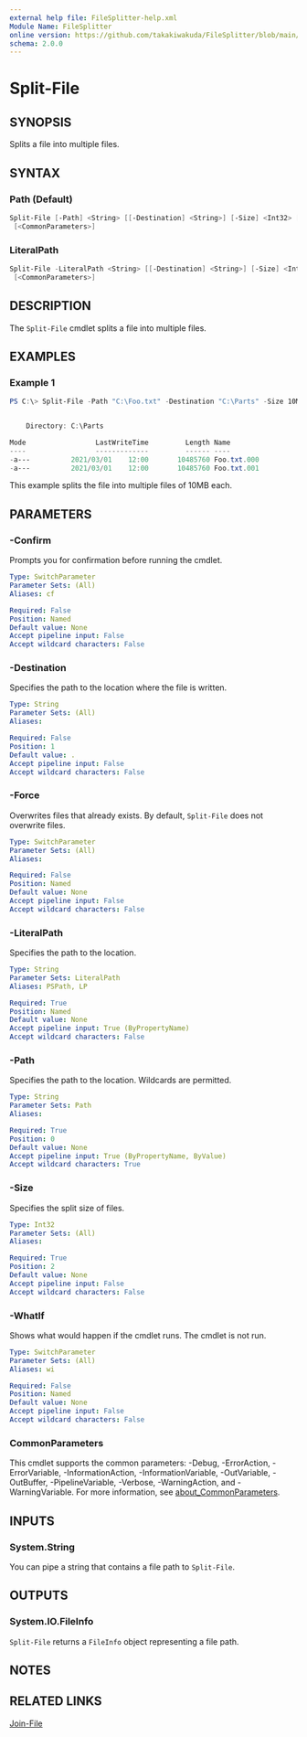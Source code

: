 ```yaml
---
external help file: FileSplitter-help.xml
Module Name: FileSplitter
online version: https://github.com/takakiwakuda/FileSplitter/blob/main/docs/Split-File.md
schema: 2.0.0
---
```


# Split-File

## SYNOPSIS

Splits a file into multiple files.

## SYNTAX

### Path (Default)

```powershell
Split-File [-Path] <String> [[-Destination] <String>] [-Size] <Int32> [-Force] [-WhatIf] [-Confirm]
 [<CommonParameters>]
```

### LiteralPath

```powershell
Split-File -LiteralPath <String> [[-Destination] <String>] [-Size] <Int32> [-Force] [-WhatIf] [-Confirm]
 [<CommonParameters>]
```

## DESCRIPTION

The `Split-File` cmdlet splits a file into multiple files.

## EXAMPLES

### Example 1

```powershell
PS C:\> Split-File -Path "C:\Foo.txt" -Destination "C:\Parts" -Size 10MB


    Directory: C:\Parts

Mode                 LastWriteTime         Length Name
----                 -------------         ------ ----
-a---          2021/03/01    12:00       10485760 Foo.txt.000
-a---          2021/03/01    12:00       10485760 Foo.txt.001
```

This example splits the file into multiple files of 10MB each.

## PARAMETERS

### -Confirm

Prompts you for confirmation before running the cmdlet.

```yaml
Type: SwitchParameter
Parameter Sets: (All)
Aliases: cf

Required: False
Position: Named
Default value: None
Accept pipeline input: False
Accept wildcard characters: False
```

### -Destination

Specifies the path to the location where the file is written.

```yaml
Type: String
Parameter Sets: (All)
Aliases:

Required: False
Position: 1
Default value: .
Accept pipeline input: False
Accept wildcard characters: False
```

### -Force

Overwrites files that already exists. By default, `Split-File` does not overwrite files.

```yaml
Type: SwitchParameter
Parameter Sets: (All)
Aliases:

Required: False
Position: Named
Default value: None
Accept pipeline input: False
Accept wildcard characters: False
```

### -LiteralPath

Specifies the path to the location.

```yaml
Type: String
Parameter Sets: LiteralPath
Aliases: PSPath, LP

Required: True
Position: Named
Default value: None
Accept pipeline input: True (ByPropertyName)
Accept wildcard characters: False
```

### -Path

Specifies the path to the location. Wildcards are permitted.

```yaml
Type: String
Parameter Sets: Path
Aliases:

Required: True
Position: 0
Default value: None
Accept pipeline input: True (ByPropertyName, ByValue)
Accept wildcard characters: True
```

### -Size

Specifies the split size of files.

```yaml
Type: Int32
Parameter Sets: (All)
Aliases:

Required: True
Position: 2
Default value: None
Accept pipeline input: False
Accept wildcard characters: False
```

### -WhatIf

Shows what would happen if the cmdlet runs.
The cmdlet is not run.

```yaml
Type: SwitchParameter
Parameter Sets: (All)
Aliases: wi

Required: False
Position: Named
Default value: None
Accept pipeline input: False
Accept wildcard characters: False
```

### CommonParameters

This cmdlet supports the common parameters: -Debug, -ErrorAction, -ErrorVariable, -InformationAction, -InformationVariable, -OutVariable, -OutBuffer, -PipelineVariable, -Verbose, -WarningAction, and -WarningVariable. For more information, see [about_CommonParameters](http://go.microsoft.com/fwlink/?LinkID=113216).

## INPUTS

### System.String

You can pipe a string that contains a file path to `Split-File`.

## OUTPUTS

### System.IO.FileInfo

`Split-File` returns a `FileInfo` object representing a file path.

## NOTES

## RELATED LINKS

[Join-File](https://github.com/takakiwakuda/FileSplitter/blob/main/docs/Join-File.md)
